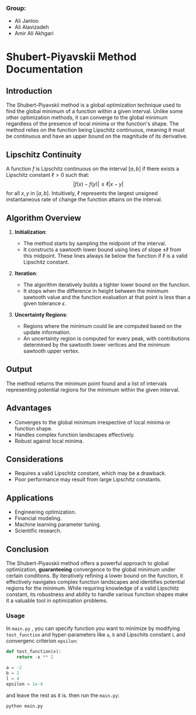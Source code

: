 ### Group:
- Ali Janloo
- Ali Alavizadeh
- Amir Ali Akhgari

# Shubert-Piyavskii Method Documentation


## Introduction
The Shubert-Piyavskii method is a global optimization technique used to find the global minimum of a function within a given interval. Unlike some other optimization methods, it can converge to the global minimum regardless of the presence of local minima or the function's shape. The method relies on the function being Lipschitz continuous, meaning it must be continuous and have an upper bound on the magnitude of its derivative.

## Lipschitz Continuity
A function $f$ is Lipschitz continuous on the interval $[a, b]$ if there exists a Lipschitz constant $\ell > 0$ such that:
$$ |f(x) - f(y)| \leq \ell |x - y| $$
for all $x, y$ in $[a, b]$. Intuitively, $\ell$ represents the largest unsigned instantaneous rate of change the function attains on the interval.

## Algorithm Overview
1. **Initialization**:
   - The method starts by sampling the midpoint of the interval.
   - It constructs a sawtooth lower bound using lines of slope $\pm \ell$ from this midpoint. These lines always lie below the function if $\ell$ is a valid Lipschitz constant.

2. **Iteration**:
   - The algorithm iteratively builds a tighter lower bound on the function.
   - It stops when the difference in height between the minimum sawtooth value and the function evaluation at that point is less than a given tolerance $\epsilon$.

3. **Uncertainty Regions**:
   - Regions where the minimum could lie are computed based on the update information.
   - An uncertainty region is computed for every peak, with contributions determined by the sawtooth lower vertices and the minimum sawtooth upper vertex.

## Output
The method returns the minimum point found and a list of intervals representing potential regions for the minimum within the given interval.

## Advantages
- Converges to the global minimum irrespective of local minima or function shape.
- Handles complex function landscapes effectively.
- Robust against local minima.

## Considerations
- Requires a valid Lipschitz constant, which may be a drawback.
- Poor performance may result from large Lipschitz constants.

## Applications
- Engineering optimization.
- Financial modeling.
- Machine learning parameter tuning.
- Scientific research.

## Conclusion
The Shubert-Piyavskii method offers a powerful approach to global optimization, **guaranteeing** convergence to the global minimum under certain conditions. By iteratively refining a lower bound on the function, it effectively navigates complex function landscapes and identifies potential regions for the minimum. While requiring knowledge of a valid Lipschitz constant, its robustness and ability to handle various function shapes make it a valuable tool in optimization problems.


### Usage
In `main.py` , you can specify function you want to minimize by modifying `test_function` and hyper-parameters like `a`, `b` and Lipschits constant `L` and convergenc criterion `epsilon`:


```python
def test_function(x):
    return -x ** 2

a = -2  
b = 2  
l = 4 
epsilon = 1e-4

```

and leave the rest as it is. then run the `main.py`:
```bash
python main.py
```